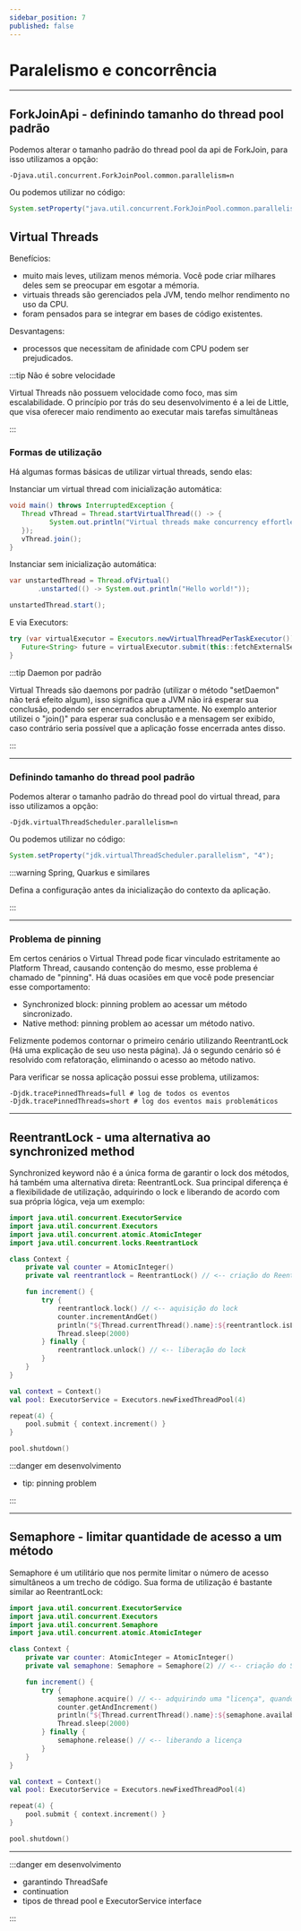 ```yaml
---
sidebar_position: 7
published: false
---
```


# Paralelismo e concorrência

---
## ForkJoinApi - definindo tamanho do thread pool padrão

Podemos alterar o tamanho padrão do thread pool da api de ForkJoin, para isso utilizamos a opção:
```shell
-Djava.util.concurrent.ForkJoinPool.common.parallelism=n
```

Ou podemos utilizar no código:
```java
System.setProperty("java.util.concurrent.ForkJoinPool.common.parallelism", "4");
```

## Virtual Threads

Benefícios:
- muito mais leves, utilizam menos mémoria. Você pode criar milhares deles sem se preocupar em esgotar a mémoria.
- virtuais threads são gerenciados pela JVM, tendo melhor rendimento no uso da CPU.
- foram pensados para se integrar em bases de código existentes.

Desvantagens:
- processos que necessitam de afinidade com CPU podem ser prejudicados.

:::tip Não é sobre velocidade

Virtual Threads não possuem velocidade como foco, mas sim escalabilidade. O princípio por trás do seu desenvolvimento é
a lei de Little, que visa oferecer maio rendimento ao executar mais tarefas simultâneas 

:::

### Formas de utilização

Há algumas formas básicas de utilizar virtual threads, sendo elas:

Instanciar um virtual thread com inicialização automática:
```java
void main() throws InterruptedException {
   Thread vThread = Thread.startVirtualThread(() -> {
          System.out.println("Virtual threads make concurrency effortless! See for yourself.");
   });
   vThread.join();
}
```

Instanciar sem inicialização automática:
```java
var unstartedThread = Thread.ofVirtual()
       .unstarted(() -> System.out.println("Hello world!"));

unstartedThread.start();
```

E via Executors:
```java
try (var virtualExecutor = Executors.newVirtualThreadPerTaskExecutor()) { 
   Future<String> future = virtualExecutor.submit(this::fetchExternalServiceResponse);
}
```

:::tip Daemon por padrão

Virtual Threads são daemons por padrão (utilizar o método "setDaemon" não terá efeito algum), isso significa que a JVM
não irá esperar sua conclusão, podendo ser encerrados abruptamente. No exemplo anterior utilizei o "join()" para esperar
sua conclusão e a mensagem ser exibido, caso contrário seria possível que a aplicação fosse encerrada antes disso.

:::

---
### Definindo tamanho do thread pool padrão

Podemos alterar o tamanho padrão do thread pool do virtual thread, para isso utilizamos a opção:
```shell
-Djdk.virtualThreadScheduler.parallelism=n
```

Ou podemos utilizar no código:
```java
System.setProperty("jdk.virtualThreadScheduler.parallelism", "4");
```

:::warning Spring, Quarkus e similares

Defina a configuração antes da inicialização do contexto da aplicação. 

:::

---
### Problema de pinning

Em certos cenários o Virtual Thread pode ficar vinculado estritamente ao Platform Thread, causando contenção do mesmo, 
esse problema é chamado de "pinning". 
Há duas ocasiões em que você pode presenciar esse comportamento:

- Synchronized block: pinning problem ao acessar um método sincronizado.
- Native method: pinning problem ao acessar um método nativo.

Felizmente podemos contornar o primeiro cenário utilizando ReentrantLock (Há uma explicação de seu uso nesta página). Já
o segundo cenário só é resolvido com refatoração, eliminando o acesso ao método nativo.

Para verificar se nossa aplicação possui esse problema, utilizamos:

```shell
-Djdk.tracePinnedThreads=full # log de todos os eventos 
-Djdk.tracePinnedThreads=short # log dos eventos mais problemáticos
```

---
## ReentrantLock - uma alternativa ao synchronized method

Synchronized keyword não é a única forma de garantir o lock dos métodos, há também uma alternativa direta: ReentrantLock.
Sua principal diferença é a flexibilidade de utilização, adquirindo o lock e liberando de acordo com sua própria lógica,
veja um exemplo:

```kotlin
import java.util.concurrent.ExecutorService
import java.util.concurrent.Executors
import java.util.concurrent.atomic.AtomicInteger
import java.util.concurrent.locks.ReentrantLock

class Context {
    private val counter = AtomicInteger()
    private val reentrantlock = ReentrantLock() // <-- criação do ReentrantLock

    fun increment() {
        try {
            reentrantlock.lock() // <-- aquisição do lock
            counter.incrementAndGet()
            println("${Thread.currentThread().name}:${reentrantlock.isLocked} - incremented")
            Thread.sleep(2000)
        } finally {
            reentrantlock.unlock() // <-- liberação do lock
        }
    }
}

val context = Context()
val pool: ExecutorService = Executors.newFixedThreadPool(4)

repeat(4) {
    pool.submit { context.increment() }
}

pool.shutdown()
```

:::danger em desenvolvimento

- tip: pinning problem

:::

---
## Semaphore - limitar quantidade de acesso a um método

Semaphore é um utilitário que nos permite limitar o número de acesso simultâneos a um trecho de código.
Sua forma de utilização é bastante similar ao ReentrantLock:

```kotlin
import java.util.concurrent.ExecutorService
import java.util.concurrent.Executors
import java.util.concurrent.Semaphore
import java.util.concurrent.atomic.AtomicInteger

class Context {
    private var counter: AtomicInteger = AtomicInteger()
    private val semaphone: Semaphore = Semaphore(2) // <-- criação do Semaphore com quantidade de acessos permitidos

    fun increment() {
        try {
            semaphone.acquire() // <-- adquirindo uma "licença", quando não houver mais licenças o thread será bloqueado
            counter.getAndIncrement()
            println("${Thread.currentThread().name}:${semaphone.availablePermits()} - incremented")
            Thread.sleep(2000)
        } finally {
            semaphone.release() // <-- liberando a licença
        }
    }
}

val context = Context()
val pool: ExecutorService = Executors.newFixedThreadPool(4)

repeat(4) {
    pool.submit { context.increment() }
}

pool.shutdown()
```

---
:::danger em desenvolvimento

- garantindo ThreadSafe
- continuation
- tipos de thread pool e ExecutorService interface

:::
